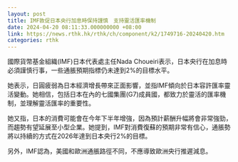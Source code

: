 ```yaml
---
layout: post
title: IMF敦促日本央行加息時保持謹慎　支持靈活匯率機制
date: 2024-04-20 08:11:33.000000000 +08:00
link: https://news.rthk.hk/rthk/ch/component/k2/1749716-20240420.htm
categories: rthk
---
```


國際貨幣基金組織(IMF)日本代表處主任Nada Choueiri表示，日本央行在加息時必須謹慎行事，一些通脹預期指標仍未達到2%的目標水平。

她表示，日圓疲弱為日本經濟增長帶來正面影響，並指IMF傾向於日本容許匯率靈活變動。她相信，包括日本在內的七國集團(G7)成員國，都致力於靈活的匯率機制，並理解靈活匯率的重要性。

她又指，日本的消費可能會在今年下半年增強，因為預計薪酬升幅將會非常強勁，而趨勢有望延展至小型企業。她提到，IMF對消費復蘇的預期非常有信心，通脹勢將以持續的方式在2026年達到日本央行2%的目標。

另外，IMF認為，美國和歐洲通脹路徑不同，不應導致歐洲央行推遲減息。
